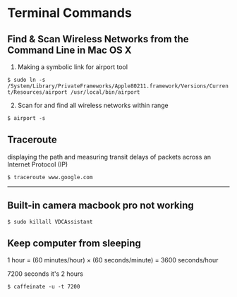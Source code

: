 # Terminal Commands

## Find & Scan Wireless Networks from the Command Line in Mac OS X

1. Making a symbolic link for airport tool

`$ sudo ln -s /System/Library/PrivateFrameworks/Apple80211.framework/Versions/Current/Resources/airport /usr/local/bin/airport`

2. Scan for and find all wireless networks within range

`$ airport -s`

## Traceroute
displaying the path and measuring transit delays of packets across an Internet Protocol (IP) 

`$ traceroute www.google.com`

---

## Built-in camera macbook pro not working

`$ sudo killall VDCAssistant`

## Keep computer from sleeping
1 hour = (60 minutes/hour) × (60 seconds/minute) = 3600 seconds/hour

7200 seconds it's 2 hours

`$ caffeinate -u -t 7200`